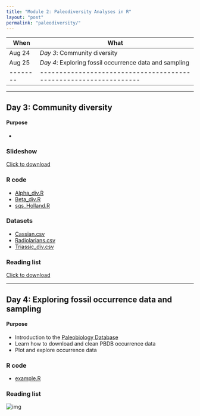 ```yaml
---
title: "Module 2: Paleodiversity Analyses in R"
layout: "post" 
permalink: "paleodiversity/"
---
```



| When   | What                                                            |
|--------|-----------------------------------------------------------------|
| Aug 24 | *Day 3*: Community diversity                                    |
| Aug 25 | *Day 4*: Exploring fossil occurrence data and sampling          |
|--------|-----------------------------------------------------------------|

- - -

## Day 3: Community diversity

#### Purpose
- 

### Slideshow
[Click to download]({{site.baseurl}}/docs/slides/2_paleodiversity/CommunityDiversity.pptx)


### R code
- [Alpha_div.R]({{site.baseurl}}/data/2_paleodiversity/Alpha_div.R)
- [Beta_div.R]({{site.baseurl}}/data/2_paleodiversity/Beta_div.R)
- [sqs_Holland.R]({{site.baseurl}}/data/2_paleodiversity/sqs_Holland.R)


### Datasets
- [Cassian.csv]({{site.baseurl}}/data/2_paleodiversity/Cassian.csv)
- [Radiolarians.csv]({{site.baseurl}}/data/2_paleodiversity/Radiolarians.csv)
- [Triassic_div.csv]({{site.baseurl}}/data/2_paleodiversity/Triassic_div.csv)


### Reading list
[Click to download]({{site.baseurl}}/data/2_paleodiversity/ReadingList_Kiessling.docx)



- - -

## Day 4: Exploring fossil occurrence data and sampling


#### Purpose
- Introduction to the [Paleobiology Database](https://paleobiodb.org/#/)
- Learn how to download and clean PBDB occurrence data
- Plot and explore occurrence data


### R code
- [example.R]({{site.baseurl}}/data/2_paleodiversity/Alpha_div.R)


### Reading list



![img](https://www.paleosynthesis.nat.fau.de/wp-content/uploads/2019/09/Icon-SummerSchool-150x150.png)


